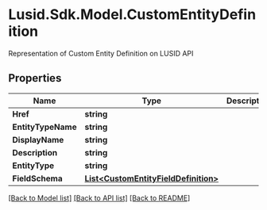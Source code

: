 # Lusid.Sdk.Model.CustomEntityDefinition
Representation of Custom Entity Definition on LUSID API

## Properties

Name | Type | Description | Notes
------------ | ------------- | ------------- | -------------
**Href** | **string** |  | [optional] 
**EntityTypeName** | **string** |  | 
**DisplayName** | **string** |  | 
**Description** | **string** |  | [optional] 
**EntityType** | **string** |  | 
**FieldSchema** | [**List&lt;CustomEntityFieldDefinition&gt;**](CustomEntityFieldDefinition.md) |  | 

[[Back to Model list]](../README.md#documentation-for-models) [[Back to API list]](../README.md#documentation-for-api-endpoints) [[Back to README]](../README.md)

